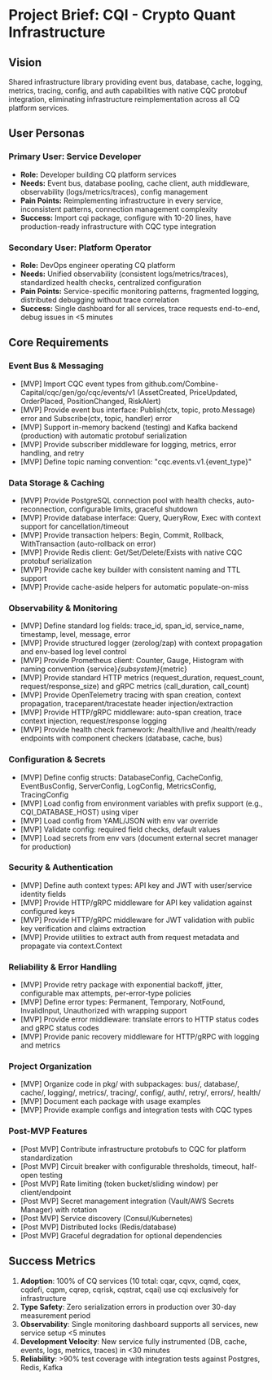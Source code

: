 # Project Brief: CQI - Crypto Quant Infrastructure

## Vision
Shared infrastructure library providing event bus, database, cache, logging, metrics, tracing, config, and auth capabilities with native CQC protobuf integration, eliminating infrastructure reimplementation across all CQ platform services.

## User Personas
### Primary User: Service Developer
- **Role:** Developer building CQ platform services
- **Needs:** Event bus, database pooling, cache client, auth middleware, observability (logs/metrics/traces), config management
- **Pain Points:** Reimplementing infrastructure in every service, inconsistent patterns, connection management complexity
- **Success:** Import cqi package, configure with 10-20 lines, have production-ready infrastructure with CQC type integration

### Secondary User: Platform Operator
- **Role:** DevOps engineer operating CQ platform
- **Needs:** Unified observability (consistent logs/metrics/traces), standardized health checks, centralized configuration
- **Pain Points:** Service-specific monitoring patterns, fragmented logging, distributed debugging without trace correlation
- **Success:** Single dashboard for all services, trace requests end-to-end, debug issues in <5 minutes

## Core Requirements

### Event Bus & Messaging
- [MVP] Import CQC event types from github.com/Combine-Capital/cqc/gen/go/cqc/events/v1 (AssetCreated, PriceUpdated, OrderPlaced, PositionChanged, RiskAlert)
- [MVP] Provide event bus interface: Publish(ctx, topic, proto.Message) error and Subscribe(ctx, topic, handler) error
- [MVP] Support in-memory backend (testing) and Kafka backend (production) with automatic protobuf serialization
- [MVP] Provide subscriber middleware for logging, metrics, error handling, and retry
- [MVP] Define topic naming convention: "cqc.events.v1.{event_type}"

### Data Storage & Caching
- [MVP] Provide PostgreSQL connection pool with health checks, auto-reconnection, configurable limits, graceful shutdown
- [MVP] Provide database interface: Query, QueryRow, Exec with context support for cancellation/timeout
- [MVP] Provide transaction helpers: Begin, Commit, Rollback, WithTransaction (auto-rollback on error)
- [MVP] Provide Redis client: Get/Set/Delete/Exists with native CQC protobuf serialization
- [MVP] Provide cache key builder with consistent naming and TTL support
- [MVP] Provide cache-aside helpers for automatic populate-on-miss

### Observability & Monitoring
- [MVP] Define standard log fields: trace_id, span_id, service_name, timestamp, level, message, error
- [MVP] Provide structured logger (zerolog/zap) with context propagation and env-based log level control
- [MVP] Provide Prometheus client: Counter, Gauge, Histogram with naming convention {service}_{subsystem}_{metric}
- [MVP] Provide standard HTTP metrics (request_duration, request_count, request/response_size) and gRPC metrics (call_duration, call_count)
- [MVP] Provide OpenTelemetry tracing with span creation, context propagation, traceparent/tracestate header injection/extraction
- [MVP] Provide HTTP/gRPC middleware: auto-span creation, trace context injection, request/response logging
- [MVP] Provide health check framework: /health/live and /health/ready endpoints with component checkers (database, cache, bus)

### Configuration & Secrets
- [MVP] Define config structs: DatabaseConfig, CacheConfig, EventBusConfig, ServerConfig, LogConfig, MetricsConfig, TracingConfig
- [MVP] Load config from environment variables with prefix support (e.g., CQI_DATABASE_HOST) using viper
- [MVP] Load config from YAML/JSON with env var override
- [MVP] Validate config: required field checks, default values
- [MVP] Load secrets from env vars (document external secret manager for production)

### Security & Authentication
- [MVP] Define auth context types: API key and JWT with user/service identity fields
- [MVP] Provide HTTP/gRPC middleware for API key validation against configured keys
- [MVP] Provide HTTP/gRPC middleware for JWT validation with public key verification and claims extraction
- [MVP] Provide utilities to extract auth from request metadata and propagate via context.Context

### Reliability & Error Handling
- [MVP] Provide retry package with exponential backoff, jitter, configurable max attempts, per-error-type policies
- [MVP] Define error types: Permanent, Temporary, NotFound, InvalidInput, Unauthorized with wrapping support
- [MVP] Provide error middleware: translate errors to HTTP status codes and gRPC status codes
- [MVP] Provide panic recovery middleware for HTTP/gRPC with logging and metrics

### Project Organization
- [MVP] Organize code in pkg/ with subpackages: bus/, database/, cache/, logging/, metrics/, tracing/, config/, auth/, retry/, errors/, health/
- [MVP] Document each package with usage examples
- [MVP] Provide example configs and integration tests with CQC types

### Post-MVP Features
- [Post MVP] Contribute infrastructure protobufs to CQC for platform standardization
- [Post MVP] Circuit breaker with configurable thresholds, timeout, half-open testing
- [Post MVP] Rate limiting (token bucket/sliding window) per client/endpoint
- [Post MVP] Secret management integration (Vault/AWS Secrets Manager) with rotation
- [Post MVP] Service discovery (Consul/Kubernetes)
- [Post MVP] Distributed locks (Redis/database)
- [Post MVP] Graceful degradation for optional dependencies

## Success Metrics
1. **Adoption**: 100% of CQ services (10 total: cqar, cqvx, cqmd, cqex, cqdefi, cqpm, cqrep, cqrisk, cqstrat, cqai) use cqi exclusively for infrastructure
2. **Type Safety**: Zero serialization errors in production over 30-day measurement period
3. **Observability**: Single monitoring dashboard supports all services, new service setup <5 minutes
4. **Development Velocity**: New service fully instrumented (DB, cache, events, logs, metrics, traces) in <30 minutes
5. **Reliability**: >90% test coverage with integration tests against Postgres, Redis, Kafka